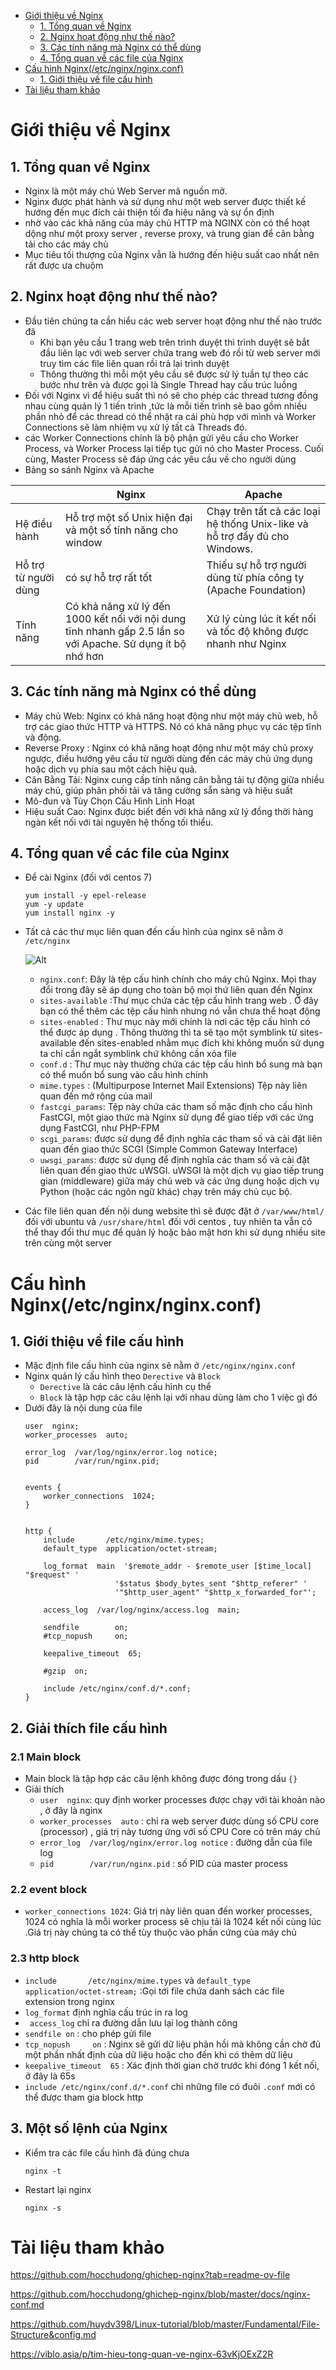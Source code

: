 - [Giới thiệu về Nginx](#giới-thiệu-về-nginx)
  - [1. Tổng quan về Nginx](#1-tổng-quan-về-nginx)
  - [2. Nginx hoạt động như thế nào?](#2-nginx-hoạt-động-như-thế-nào)
  - [3. Các tính năng mà Nginx có thể dùng](#3-các-tính-năng-mà-nginx-có-thể-dùng)
  - [4. Tổng quan về các file của Nginx](#4-tổng-quan-về-các-file-của-nginx)
- [Cấu hình Nginx(/etc/nginx/nginx.conf)](#cấu-hình-nginxetcnginxnginxconf)
  - [1. Giới thiệu về file cấu hình](#1-giới-thiệu-về-file-cấu-hình)
- [Tài liệu tham khảo](#tài-liệu-tham-khảo)
# Giới thiệu về Nginx
## 1. Tổng quan về Nginx
- Nginx là một máy chủ Web Server mã nguồn mở.
- Nginx được phát hành và sử dụng như một web server được thiết kế hướng đến mục đích cải thiện tối đa hiệu năng và sự ổn định
- nhờ vào các khả năng của máy chủ HTTP mà NGINX còn có thể hoạt dộng như một proxy server , reverse proxy, và trung gian để cân bằng tải cho các máy chủ
- Mục tiêu tối thượng của Nginx vẫn là hướng đến hiệu suất cao nhất nên rất được ưa chuộm
## 2. Nginx hoạt động như thế nào?
- Đầu tiên chúng ta cần hiểu các web server hoạt động như thế nào trước đã
  - Khi bạn yêu cầu 1 trang web trên trình duyệt thì trình duyệt sẽ bắt đầu liên lạc với web server chứa trang web đó rồi từ web server mới truy tìm các file liên quan rồi trả lại trình duyệt
  - Thông thường thì mỗi một yêu cầu sẽ được sử lý tuần tự theo các bước như trên và được gọi là Single Thread hay cấu trúc luồng
- Đối với Nginx vì để hiệu suất thì nó sẽ cho phép các thread tương đồng nhau cùng quản lý 1 tiến trình ,tức là mỗi tiến trình sẽ bao gồm nhiều phần nhỏ để các thread có thể nhặt ra cái phù hợp với mình và Worker Connections sẽ làm nhiệm vụ xử lý tất cả Threads đó.
- các Worker Connections chính là bộ phận gửi yêu cầu cho Worker Process, và Worker Process lại tiếp tục gửi nó cho Master Process. Cuối cùng, Master Process sẽ đáp ứng các yêu cầu về cho người dùng
- Bảng so sánh Nginx và Apache

||Nginx|Apache|
|-|----|------|
|Hệ điều hành|Hỗ trợ một số Unix hiện đại và một số tính năng cho window|Chạy trên tất cả các loại hệ thống Unix-like và hỗ trợ đầy đủ cho Windows.|
|Hỗ trợ từ người dùng|có sự hỗ trợ rất tốt|Thiếu sự hỗ trợ người dùng từ phía công ty (Apache Foundation)|
|Tính năng|Có khả năng xử lý đến 1000 kết nối với nội dung tĩnh nhanh gấp 2.5 lần so với Apache. Sử dụng ít bộ nhớ hơn|Xử lý cùng lúc ít kết nối và tốc độ không được nhanh như Nginx|

## 3. Các tính năng mà Nginx có thể dùng
- Máy chủ Web: Nginx có khả năng hoạt động như một máy chủ web, hỗ trợ các giao thức HTTP và HTTPS. Nó có khả năng phục vụ các tệp tĩnh và động.
- Reverse Proxy : Nginx có khả năng hoạt động như một máy chủ proxy ngược, điều hướng yêu cầu từ người dùng đến các máy chủ ứng dụng hoặc dịch vụ phía sau một cách hiệu quả.
- Cân Bằng Tải: Nginx cung cấp tính năng cân bằng tải tự động giữa nhiều máy chủ, giúp phân phối tải và tăng cường sẵn sàng và hiệu suất
- Mô-đun và Tùy Chọn Cấu Hình Linh Hoạt
- Hiệu suất Cao: Nginx được biết đến với khả năng xử lý đồng thời hàng ngàn kết nối với tài nguyên hệ thống tối thiểu.
## 4. Tổng quan về các file của Nginx
- Để cài Nginx (đối với centos 7)
  ```
  yum install -y epel-release
  yum -y update
  yum install nginx -y
  ```
- Tất cả các thư mục liên quan đến cấu hình của nginx sẽ nằm ở `/etc/nginx` 

  ![Alt](/thuctap/anh/Screenshot_685.png)

  - `nginx.conf`: Đây là tệp cấu hình chính cho máy chủ Nginx. Mọi thay đổi trong đây sẽ áp dụng cho toàn bộ mọi thứ liên quan đến Nginx
  - `sites-available` :Thư mục chứa các tệp cấu hình trang web . Ở đây bạn có thể thêm các tệp cấu hình nhưng nó vẫn chưa thể hoạt động
  - `sites-enabled` : Thư mục này mới chính là nơi các tệp cấu hình có thể được áp dụng . Thông thường thì ta sẽ tạo một symblink từ sites-available đến sites-enabled nhằm mục đích khi không muốn sử dụng ta chỉ cần ngắt symblink chứ không cần xóa file
  - `conf.d` : Thư mục này thường chứa các tệp cấu hình bổ sung mà bạn có thể muốn bổ sung vào cấu hình chính
  - `mime.types` : (Multipurpose Internet Mail Extensions) Tệp này liên quan đến mở rộng của mail
  - `fastcgi_params`: Tệp này chứa các tham số mặc định cho cấu hình FastCGI, một giao thức mà Nginx sử dụng để giao tiếp với các ứng dụng FastCGI, như PHP-FPM
  - `scgi_params`: được sử dụng để định nghĩa các tham số và cài đặt liên quan đến giao thức SCGI (Simple Common Gateway Interface)
  - `uwsgi_params`:  được sử dụng để định nghĩa các tham số và cài đặt liên quan đến giao thức uWSGI. uWSGI là một dịch vụ giao tiếp trung gian (middleware) giữa máy chủ web và các ứng dụng hoặc dịch vụ Python (hoặc các ngôn ngữ khác) chạy trên máy chủ cục bộ.
- Các file liên quan đến nội dung website thì sẽ được đặt ở `/var/www/html/` đối với ubuntu và `/usr/share/html` đối với centos , tuy nhiên ta vẫn có thể thay đổi thư mục để quản lý hoặc bảo mật hơn khi sử dụng nhiều site trên cùng một server
# Cấu hình Nginx(/etc/nginx/nginx.conf)
## 1. Giới thiệu về file cấu hình
- Mặc định file cấu hình của nginx sẽ nằm ở `/etc/nginx/nginx.conf`
- Nginx quản lý cấu hình theo `Derective` và `Block`
  - `Derective` là các câu lệnh cấu hình cụ thể
  - `Block` là tập hợp các câu lệnh lại với nhau dùng làm cho 1 việc gì đó
- Dưới đây là nội dung của file
    ```
    user  nginx;
    worker_processes  auto;

    error_log  /var/log/nginx/error.log notice;
    pid        /var/run/nginx.pid;


    events {
        worker_connections  1024;
    }


    http {
        include       /etc/nginx/mime.types;
        default_type  application/octet-stream;

        log_format  main  '$remote_addr - $remote_user [$time_local] "$request" '
                        '$status $body_bytes_sent "$http_referer" '
                        '"$http_user_agent" "$http_x_forwarded_for"';

        access_log  /var/log/nginx/access.log  main;

        sendfile        on;
        #tcp_nopush     on;

        keepalive_timeout  65;

        #gzip  on;

        include /etc/nginx/conf.d/*.conf;
    }
  ```
## 2. Giải thích file cấu hình
### 2.1 Main block
- Main block là tập hợp các câu lệnh không được đóng trong dấu `{}` 
- Giải thích
  - `user  nginx`: quy định worker processes được chạy với tài khoản nào , ở đây là nginx
  - `worker_processes  auto` : chỉ ra web server được dùng số CPU core (processor) , giá trị này tương ứng với số CPU Core có trên máy chủ
  - `error_log  /var/log/nginx/error.log notice` : đường dẫn của file log
  - `pid        /var/run/nginx.pid` : số PID của master process
### 2.2 event block
- `worker_connections 1024`: Giá trị này liên quan đến worker processes, 1024 có nghĩa là mỗi worker process sẽ chịu tải là 1024 kết nối cùng lúc .Giá trị này chúng ta có thể tùy thuộc vào phần cứng của máy chủ 

### 2.3 http block
- `include       /etc/nginx/mime.types` và `default_type  application/octet-stream;` :Gọi tới file chứa danh sách các file extension trong nginx
- `log_format` định nghĩa cấu trúc in ra log
- ` access_log` chỉ ra đường dẫn lưu lại log thành công
- `sendfile on` : cho phép gửi file
- `tcp_nopush     on` : Nginx sẽ gửi dữ liệu phản hồi mà không cần chờ đủ một phần nhất định của dữ liệu hoặc cho đến khi có thêm dữ liệu
- `keepalive_timeout  65` :  Xác định thời gian chờ trước khi đóng 1 kết nối, ở đây là 65s
- `include /etc/nginx/conf.d/*.conf` chỉ những file có đuôi `.conf` mới có thể được tham gia block http

## 3. Một số lệnh của Nginx
- Kiểm tra các file cấu hình đã đúng chưa
  ```
  nginx -t
  ```
- Restart lại nginx
  ```
  nginx -s
  ```
# Tài liệu tham khảo
https://github.com/hocchudong/ghichep-nginx?tab=readme-ov-file

https://github.com/hocchudong/ghichep-nginx/blob/master/docs/nginx-conf.md

https://github.com/huydv398/Linux-tutorial/blob/master/Fundamental/File-Structure&config.md

https://viblo.asia/p/tim-hieu-tong-quan-ve-nginx-63vKjOExZ2R